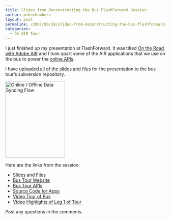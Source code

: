 ```yaml
---
title: Slides from Deconstructing the Bus FlashForward Session
author: mikechambers
layout: post
permalink: /2007/09/19/slides-from-deconstructing-the-bus-flashforward-session/
categories:
  - On AIR Tour
---
```



I just finished up my presentation at FlashForward. It was titled [On the Road with Adobe AIR][1] and I took apart some of the AIR applications that we use on the bus to power the [online APIs][2].

I have [uploaded all of the slides and files][3] for the presentation to the bus tour&#8217;s subversion repository.  
<!--more-->

  
[<img src="http://farm2.static.flickr.com/1327/1408547308_28978ddb28_m.jpg" width="187" height="240" alt="Online / Offline Data Syncing Flow" />][4]

Here are the links from the session:

*   [Slides and Files][3]
*   [Bus Tour Website][5]
*   [Bus Tour APIs][2]
*   [Source Code for Apps][6]
*   [Video Tour of Bus][7]
*   [Video Highlights of Leg 1 of Tour][8]

Post any questions in the comments.

 [1]: http://www.flashforwardconference.com/sessions?sid=803
 [2]: http://onair.adobe.com/api/
 [3]: http://onairbustour.googlecode.com/svn/trunk/projects/presentations/DeconstructingTheBus/
 [4]: http://www.flickr.com/photos/mikechambers/1408547308/ "Photo Sharing"
 [5]: http://onair.adobe.com
 [6]: http://code.google.com/p/onairbustour/
 [7]: http://onair.adobe.com/blogs/videos/2007/07/15/tour-of-on-air-bus-pre-tour/
 [8]: http://theflashblog.com/?p=272